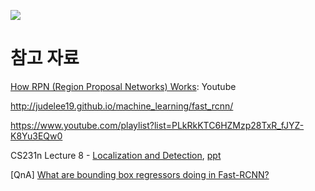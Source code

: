 ![](http://i.imgur.com/ZU6afyt.png)




# 참고 자료 

[How RPN (Region Proposal Networks) Works](https://www.youtube.com/watch?v=X3IlbjQs190): Youtube

http://judelee19.github.io/machine_learning/fast_rcnn/

https://www.youtube.com/playlist?list=PLkRkKTC6HZMzp28TxR_fJYZ-K8Yu3EQw0

CS231n Lecture 8 - [Localization and Detection](https://www.youtube.com/watch?v=_GfPYLNQank), [ppt](http://cs231n.stanford.edu/slides/2016/winter1516_lecture8.pdf)

[QnA] [What are bounding box regressors doing in Fast-RCNN?](https://www.quora.com/Convolutional-Neural-Networks-What-are-bounding-box-regressors-doing-in-Fast-RCNN)